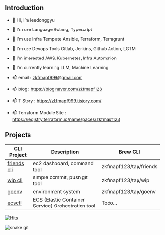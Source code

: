 ## Introduction

- 👋 Hi, I’m leedonggyu
- 👋 I'm use Language Golang, Typescript
- 👋 I'm use Infra Template Ansible, Terraform, Terragrunt
- 👋 I'm use Devops Tools Gitlab, Jenkins, Github Action, LGTM
- 👀 I’m interested AWS, Kubernetes, Infra Automation
- 🌱 I’m currently learning LLM, Machine Learning

- 📫 email : zkfmapf999@gmail.com
- 📫 blog : https://blog.naver.com/zkfmapf123
- 📫 T Story : https://zkfmapf999.tistory.com/
- 📫 Terraform Module Site : https://registry.terraform.io/namespaces/zkfmapf123

## Projects

| CLI Project                                                 | Description                                        | Brew CLI               |
| ----------------------------------------------------------- | -------------------------------------------------- | ---------------------- |
| [friends cli](https://github.com/zkfmapf123/Wakeup-Friends) | ec2 dashboard, command tool                        | zkfmapf123/tap/friends |
| [wip cli](https://github.com/zkfmapf123/Wip)                | simple commit, push git tool                       | zkfmapf123/tap/wip     |
| [goenv](https://github.com/zkfmapf123/go-download-env) | environment system | zkfmapf123/tap/goenv |
| [ecsctl](https://github.com/zkfmapf123/ecsctl)              | ECS (Elastic Container Service) Orchestration tool | Todo...                |

[![Hits](https://hits.seeyoufarm.com/api/count/incr/badge.svg?url=https%3A%2F%2Fgithub.com%2Fzkfmapf123&count_bg=%2379C83D&title_bg=%23555555&icon=&icon_color=%23E7E7E7&title=hits&edge_flat=false)](https://hits.seeyoufarm.com)

![snake gif](https://github.com/zkfmapf123/zkfmapf123/blob/output/github-contribution-grid-snake.svg)

